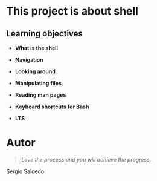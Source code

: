 # This project is about shell

## Learning objectives 

- **What is the shell**

- **Navigation**

- **Looking around**

- **Manipulating files**

- **Reading man pages**

- **Keyboard shortcuts for Bash**

- **LTS**

Autor
=========
> *Love the process and you will achieve the progress.*

Sergio Salcedo

